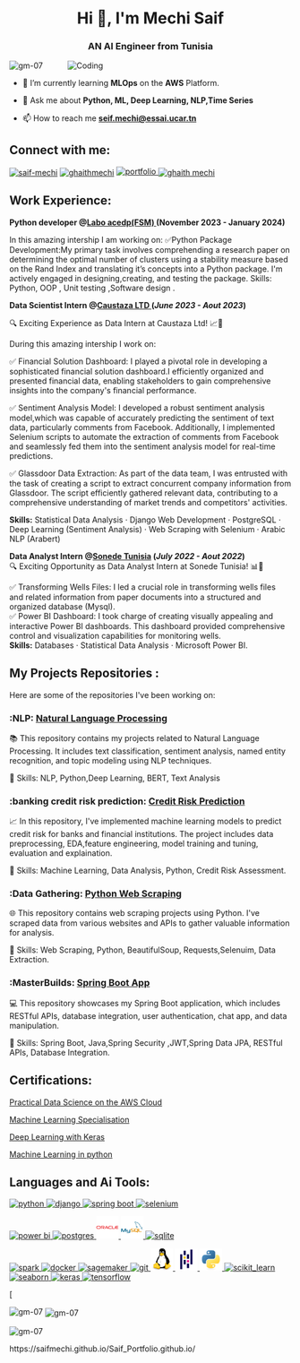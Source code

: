 <h1 align="center">Hi 👋, I'm Mechi Saif</h1>
<h3 align="center">AN AI Engineer from Tunisia</h3>
<img align="right" alt="Coding" width="400" src="https://cdn.dribbble.com/users/1162077/screenshots/3848914/programmer.gif">


<p align="left"> <img src="https://komarev.com/ghpvc/?username=gm-07&label=Profile%20views&color=0e75b6&style=flat" alt="gm-07" /> </p>

- 🌱 I’m currently learning **MLOps** on the **AWS** Platform.
- 💬 Ask me about **Python, ML, Deep Learning, NLP,Time Series**

- 📫 How to reach me <a href="mailto:seif.mechi@essai.ucar.tn">**seif.mechi@essai.ucar.tn**</a>

<h2 align="left">Connect with me:</h2>
<p align="left">

<a href="https://www.linkedin.com/in/saif-mechi-415aab1ba/" target="bhttps://www.bing.com/images/search?view=detailV2&ccid=FIxyQNoo&id=060D66CB169ED7ACE596BDF2D2A0ADC7EF91E072&thid=OIP.FIxyQNooEdyB-FHSlv1lvQHaEq&mediaurl=https%3a%2f%2fstrategyb2b.com%2fwp-content%2fuploads%2f2018%2f07%2fAI-animated-7.gif&cdnurl=https%3a%2f%2fth.bing.com%2fth%2fid%2fR.148c7240da2811dc81f851d296fd65bd%3frik%3dcuCR78etoNLyvQ%26pid%3dImgRaw%26r%3d0&exph=315&expw=500&q=animated+ai+image&simid=608008352774968643&FORM=IRPRST&ck=0546295A8CE8755A879425699DC32D21&selectedIndex=4lank"><img align="center" src="https://raw.githubusercontent.com/rahuldkjain/github-profile-readme-generator/master/src/images/icons/Social/linked-in-alt.svg" alt="saif-mechi" height="30" width="40" /></a>
<a href="https://kaggle.com/seifmechi" target="blank"><img align="center" src="https://raw.githubusercontent.com/rahuldkjain/github-profile-readme-generator/master/src/images/icons/Social/kaggle.svg" alt="ghaithmechi" height="30" width="40" /></a>
<a href="https://app.datacamp.com/portfolio/SaifMechi" target="_blank" rel="noreferrer">
  <img src="https://www.flaticon.com/free-icon/portfolio_8644474?term=web+portfolio&page=1&position=6&origin=search&related_id=8644474" alt="portfolio" width="40" height="40"/>
</a>
<a href="https://www.facebook.com/saif.mechi.7" target="blank"><img align="center" src="https://raw.githubusercontent.com/rahuldkjain/github-profile-readme-generator/master/src/images/icons/Social/facebook.svg" alt="ghaith mechi" height="30" width="40" /></a>
</p>
<h2 align="left">Work Experience:</h2>

**Python developer @<a href="http://www.ur-acedp.org/" target="blank">Labo acedp(FSM)
</a>(November 2023 - January 2024)**

In this amazing intership I am working on:
✅Python Package Development:My primary task involves comprehending a research paper on determining the optimal number of clusters using a stability measure based on the Rand Index and translating it’s concepts into a Python package. I'm actively engaged in designing,creating, and testing the package.
Skills: Python, OOP , Unit testing ,Software design .

**Data Scientist Intern @<a href="https://www.caustaza.com" target="blank">Caustaza LTD
</a>(_June 2023 - Aout 2023_)**

 🔍 Exciting Experience as Data Intern at Caustaza Ltd! 📈💼

During this amazing intership I work on:

  ✅ Financial Solution Dashboard: I played a pivotal role in developing a sophisticated financial solution dashboard.I 
     efficiently organized and presented financial data, enabling stakeholders to gain comprehensive insights into the company's 
     financial performance.

  ✅ Sentiment Analysis Model: I developed a robust sentiment analysis model,which was capable of accurately predicting the 
     sentiment of text data, particularly comments from Facebook. Additionally, I implemented Selenium scripts to automate the 
     extraction of comments from Facebook and seamlessly fed them into the sentiment analysis model for real-time predictions.

  ✅ Glassdoor Data Extraction: As part of the data team, I was entrusted with the task of creating a script to extract 
     concurrent company information from Glassdoor. The script efficiently gathered relevant data, contributing to a 
     comprehensive understanding of market trends and competitors' activities.

**Skills:** Statistical Data Analysis · Django Web Development · PostgreSQL · Deep Learning (Sentiment Analysis) · Web Scraping with Selenium · Arabic NLP (Arabert)
  
**Data Analyst Intern @<a href="https://www.sonede.com.tn" target="blank">Sonede Tunisia</a> (_July 2022 - Aout 2022_)** <br>
  🔍 Exciting Opportunity as Data Analyst Intern at Sonede Tunisia! 📊💼

  ✅ Transforming Wells Files: I led a crucial role in transforming wells files and related information from paper documents 
     into a structured and organized database (Mysql).<br>
  ✅ Power BI Dashboard: I took charge of creating visually appealing and interactive Power BI dashboards. This dashboard 
     provided comprehensive control and visualization capabilities for monitoring wells.<br>
**Skills:** Databases · Statistical Data Analysis · Microsoft Power BI.


<h2 align="left"> My Projects Repositories :</h2>

Here are some of the repositories I've been working on:

### :NLP: [Natural Language Processing](https://github.com/Saifmechi/Natural-Language-Processing)
📚 This repository contains my projects related to Natural Language Processing. It includes text classification, sentiment analysis, named entity recognition, and topic modeling using NLP techniques.

🔧 Skills: NLP, Python,Deep Learning, BERT, Text Analysis

### :banking credit risk prediction: [Credit Risk Prediction](https://github.com/Saifmechi/Credit-Risk-Prediction-Machine-Learning)
📈 In this repository, I've implemented machine learning models to predict credit risk for banks and financial institutions. The project includes data preprocessing, EDA,feature engineering, model training and tuning, evaluation and explaination.

🔧 Skills: Machine Learning, Data Analysis, Python, Credit Risk Assessment.

### :Data Gathering: [Python Web Scraping](https://github.com/Saifmechi/Python-Web-Scraping)
🌐 This repository contains web scraping projects using Python. I've scraped data from various websites and APIs to gather valuable information for analysis.

🔧 Skills: Web Scraping, Python, BeautifulSoup, Requests,Selenuim, Data Extraction.

### :MasterBuilds: [Spring Boot App](https://github.com/Saifmechi/Spring-Boot-App)
💻 This repository showcases my Spring Boot application, which includes RESTful APIs, database integration, user authentication, chat app, and data manipulation.

🔧 Skills: Spring Boot, Java,Spring Security ,JWT,Spring Data JPA, RESTful APIs, Database Integration.



<h2 align="left">Certifications:</h2>

<a href="https://www.coursera.org/account/accomplishments/specialization/ZLYUQMRRDDJF?utm_source=link&utm_medium=certificate&utm_content=cert_image&utm_campaign=sharing_cta&utm_product=s12n" target="blank">Practical Data Science on the AWS Cloud </a>

<a href="https://www.coursera.org/account/accomplishments/specialization/WHAHVU8RJL7Q?utm_source=link&utm_medium=certificate&utm_content=cert_image&utm_campaign=sharing_cta&utm_product=s12n" target="blank">Machine Learning Specialisation </a>

<a href="https://www.datacamp.com/statement-of-accomplishment/track/13a07d020b9ca71c2b335b4079ffbfe21652e137" target="blank">Deep Learning with Keras </a>

<a href="https://www.datacamp.com/statement-of-accomplishment/track/fb971b6fcc8e9e8629cd1a17c8644f661040bdd4" target="blank">Machine Learning in python </a>


<h2 align="left">Languages and Ai Tools:</h2>
<p align="left">
    <a href="https://www.python.org/" target="_blank" rel="noreferrer">
    <img src="https://www.vectorlogo.zone/logos/python/python-icon.svg" alt="python" width="40" height="40"/>
  </a>
    <a href="https://www.djangoproject.com/" target="_blank" rel="noreferrer">
    <img src="https://www.vectorlogo.zone/logos/djangoproject/djangoproject-icon.svg" alt="django" width="40" height="40"/>
  </a>
  <a href="https://spring.io/projects/spring-boot" target="_blank" rel="noreferrer">
    <img src="https://www.vectorlogo.zone/logos/springio/springio-icon.svg" alt="spring boot" width="40" height="40"/>
  </a>
  <a href="https://www.selenium.dev/" target="_blank" rel="noreferrer">
    <img src="https://www.selenium.dev/images/selenium_logo_square_green.png" alt="selenium" width="40" height="40"/>
  </a>
</p>
<p align="left">
   <a href="https://powerbi.microsoft.com/" target="_blank" rel="noreferrer">
    <img src="https://www.vectorlogo.zone/logos/microsoft_powerbi/microsoft_powerbi-icon.svg" alt="power bi" width="40" height="40"/>
  </a>
  <a href="https://www.postgresql.org/" target="_blank" rel="noreferrer">
    <img src="https://www.vectorlogo.zone/logos/postgresql/postgresql-icon.svg" alt="postgres" width="40" height="40"/>
  </a>
      <a href="https://www.oracle.com/" target="_blank" rel="noreferrer"> <img src="https://raw.githubusercontent.com/devicons/devicon/master/icons/oracle/oracle-original.svg" alt="oracle" width="40" height="40"/> 
  </a> <a href="https://www.mysql.com/" target="_blank" rel="noreferrer"> <img src="https://raw.githubusercontent.com/devicons/devicon/master/icons/mysql/mysql-original-wordmark.svg" alt="mysql" width="40" height="40"/>
     <a href="https://www.sqlite.org/" target="_blank" rel="noreferrer"> <img src="https://www.vectorlogo.zone/logos/sqlite/sqlite-icon.svg" alt="sqlite" width="40" height="40"/> </a>
  
  <p>
  <a href="https://spark.apache.org/" target="_blank" rel="noreferrer">
    <img src="https://www.vectorlogo.zone/logos/apache_spark/apache_spark-icon.svg" alt="spark" width="40" height="40"/>
  </a>
  <a href="https://www.docker.com/" target="_blank" rel="noreferrer">
    <img src="https://www.vectorlogo.zone/logos/docker/docker-icon.svg" alt="docker" width="40" height="40"/>
  </a>

<a href="https://aws.amazon.com/sagemaker/" target="_blank" rel="noreferrer">
  <img src="https://upload.wikimedia.org/wikipedia/commons/9/93/Amazon_Web_Services_Logo.svg" alt="sagemaker" width="40" height="40"/>
  </a>
  <a href="https://git-scm.com/" target="_blank" rel="noreferrer"> <img src="https://www.vectorlogo.zone/logos/git-scm/git-scm-icon.svg" alt="git" width="40" height="40"/> </a> 
  <a href="https://www.linux.org/" target="_blank" rel="noreferrer"> <img src="https://raw.githubusercontent.com/devicons/devicon/master/icons/linux/linux-original.svg" alt="linux" width="40" height="40"/> </a>
 <a href="https://pandas.pydata.org/" target="_blank" rel="noreferrer"> <img src="https://raw.githubusercontent.com/devicons/devicon/2ae2a900d2f041da66e950e4d48052658d850630/icons/pandas/pandas-original.svg" alt="pandas" width="40" height="40"/> </a> 
    <a href="https://www.python.org" target="_blank" rel="noreferrer"> <img src="https://raw.githubusercontent.com/devicons/devicon/master/icons/python/python-original.svg" alt="python" width="40" height="40"/> </a>
    <a href="https://scikit-learn.org/" target="_blank" rel="noreferrer"> <img src="https://upload.wikimedia.org/wikipedia/commons/0/05/Scikit_learn_logo_small.svg" alt="scikit_learn" width="40" height="40"/> </a> <a href="https://seaborn.pydata.org/" target="_blank" rel="noreferrer"> <img src="https://seaborn.pydata.org/_images/logo-mark-lightbg.svg" alt="seaborn" width="40" height="40"/> </a> 
<a href="https://keras.io/" target="_blank" rel="noreferrer">
  <img src="https://upload.wikimedia.org/wikipedia/commons/a/ae/Keras_logo.svg" alt="keras" width="40" height="40"/>
</a><a href="https://www.tensorflow.org" target="_blank" rel="noreferrer"> <img src="https://www.vectorlogo.zone/logos/tensorflow/tensorflow-icon.svg" alt="tensorflow" width="40" height="40"/> </a>
  </p>
  
[<p><img align="left" src="https://github-readme-stats.vercel.app/api/top-langs?username=Saifmechi&show_icons=true&locale=en&layout=compact" alt="gm-07" /></p>

<p>&nbsp;<img align="center" src="https://github-readme-stats.vercel.app/api?username=Saifmechi&show_icons=true&locale=en" alt="gm-07" /></p>

<p><img align="center" src="https://github-readme-streak-stats.herokuapp.com/?user=Saifmechi&" alt="gm-07" /></p>https://saifmechi.github.io/Saif_Portfolio.github.io/
